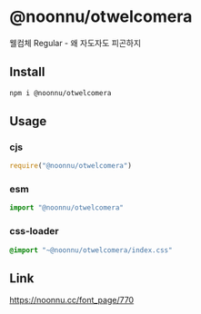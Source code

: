 # @noonnu/otwelcomera
웰컴체 Regular - 왜 자도자도 피곤하지

## Install
```sh
npm i @noonnu/otwelcomera
```
## Usage
### cjs
```js
require("@noonnu/otwelcomera")
```
### esm
```js
import "@noonnu/otwelcomera"
```
### css-loader
```css
@import "~@noonnu/otwelcomera/index.css"
```

## Link
https://noonnu.cc/font_page/770
